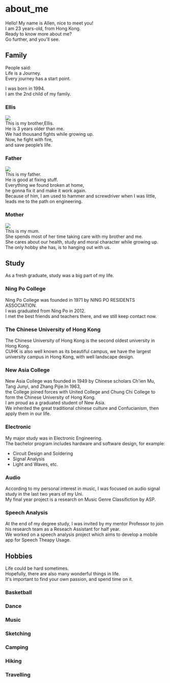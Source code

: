 # about_me
Hello! My name is Allen, nice to meet you!    
I am 23 years-old, from Hong Kong.  
Ready to know more about me?  
Go further, and you'll see.

## Family
  People said:  
  Life is a Journey.  
  Every journey has a start point.  
  
  I was born in 1994.  
  I am the 2nd child of my family.  

### Ellis
   ![](https://i.imgur.com/ITs1G2Gm.jpg)  
    This is my brother,Ellis.  
    He is 3 years older than me.   
    We had thousand fights while growing up.   
    Now, he fight with fire,   
    and save people’s life.  
### Father
   ![](https://i.imgur.com/lbBptFxm.jpg)  
    This is my father.   
    He is good at fixing stuff.   
    Everything we found broken at home,   
    he gonna fix it and make it work again.   
    Because of him, I am used to hammer and screwdriver when I was little,  
    leads me to the path on engineering.  
### Mother
   ![](https://i.imgur.com/1rs6VsWm.jpg)  
     This is my mum.   
     She spends most of her time taking care with my brother and me.    
     She cares about our health, study and moral character while growing up.  
     The only hobby she has, is to hanging out with us.
     
## Study
  As a fresh graduate, study was a big part of my life.
### Ning Po College
Ning Po College was founded in 1971 by NING PO RESIDENTS ASSOCIATION.   
I was graduated from Ning Po in 2012.   
I met the best friends and teachers there, and we still keep contact now.
### The Chinese University of Hong Kong
The Chinese University of Hong Kong is the second oldest university in Hong Kong.   
CUHK is also well known as its beautiful campus, 
we have the largest university campus in Hong Kong, with well landscape design.
### New Asia College
New Asia College was founded in 1949 by Chinese scholars Ch'ien Mu, Tang Junyi, and Zhang Pijie.In 1963,   
the College joined forces with United College and Chung Chi College to form the Chinese University of Hong Kong.  
I am proud as a graduated student of New Asia.  
We inherited the great traditional chinese culture and Confucianism, then apply them in our life.  
### Electronic
My major study was in Electronic Engineering.   
The bachelor program includes hardware and software design, for example: 
* Circuit Design and Soldering
* Signal Analysis 
* Light and Waves, etc.
### Audio
According to my personal interest in music, I was focused on audio signal study in the last two years of my Uni.   
My final year project is a research on Music Genre Classifiction by ASP.
### Speech Analysis
At the end of my degree study, I was invited by my mentor Professor to join his research team as a Reseach Assistant for half year.  
We worked on a speech analysis project which aims to develop a mobile app for Speech Theapy Usage.

## Hobbies
Life could be hard sometimes.  
Hopefully, there are also many wonderful things in life.  
It's important to find your own passion, and spend time on it.
### Basketball
### Dance  
### Music  
### Sketching
### Camping  
### Hiking
### Travelling  

